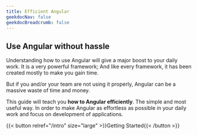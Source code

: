 ```yaml
---
title: Efficient Angular
geekdocNav: false
geekdocBreadcrumb: false
---
```


## Use Angular without hassle

Understanding how to use Angular will give a major boost to your daily work. It is a very powerful framework; And like every framework, it has been created mostly to make you gain time.

But if you and/or your team are not using it properly, Angular can be a massive waste of time and money.

This guide will teach you **how to Angular efficiently**. The simple and most useful way.
In order to make Angular as effortless as possible in your daily work and focus on development of applications.

{{< button relref="/intro" size="large" >}}Getting Started{{< /button >}}

